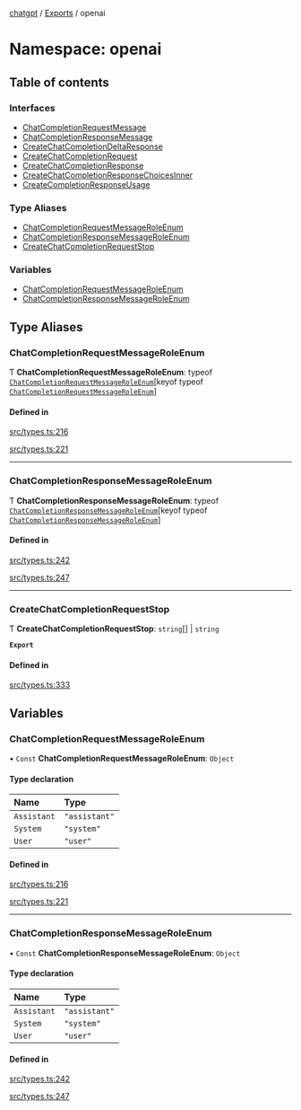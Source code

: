 [chatgpt](../readme.md) / [Exports](../modules.md) / openai

# Namespace: openai

## Table of contents

### Interfaces

- [ChatCompletionRequestMessage](../interfaces/openai.ChatCompletionRequestMessage.md)
- [ChatCompletionResponseMessage](../interfaces/openai.ChatCompletionResponseMessage.md)
- [CreateChatCompletionDeltaResponse](../interfaces/openai.CreateChatCompletionDeltaResponse.md)
- [CreateChatCompletionRequest](../interfaces/openai.CreateChatCompletionRequest.md)
- [CreateChatCompletionResponse](../interfaces/openai.CreateChatCompletionResponse.md)
- [CreateChatCompletionResponseChoicesInner](../interfaces/openai.CreateChatCompletionResponseChoicesInner.md)
- [CreateCompletionResponseUsage](../interfaces/openai.CreateCompletionResponseUsage.md)

### Type Aliases

- [ChatCompletionRequestMessageRoleEnum](openai.md#chatcompletionrequestmessageroleenum)
- [ChatCompletionResponseMessageRoleEnum](openai.md#chatcompletionresponsemessageroleenum)
- [CreateChatCompletionRequestStop](openai.md#createchatcompletionrequeststop)

### Variables

- [ChatCompletionRequestMessageRoleEnum](openai.md#chatcompletionrequestmessageroleenum-1)
- [ChatCompletionResponseMessageRoleEnum](openai.md#chatcompletionresponsemessageroleenum-1)

## Type Aliases

### ChatCompletionRequestMessageRoleEnum

Ƭ **ChatCompletionRequestMessageRoleEnum**: typeof [`ChatCompletionRequestMessageRoleEnum`](openai.md#chatcompletionrequestmessageroleenum-1)[keyof typeof [`ChatCompletionRequestMessageRoleEnum`](openai.md#chatcompletionrequestmessageroleenum-1)]

#### Defined in

[src/types.ts:216](https://github.com/transitive-bullshit/chatgpt-api/blob/c4ffe53/src/types.ts#L216)

[src/types.ts:221](https://github.com/transitive-bullshit/chatgpt-api/blob/c4ffe53/src/types.ts#L221)

___

### ChatCompletionResponseMessageRoleEnum

Ƭ **ChatCompletionResponseMessageRoleEnum**: typeof [`ChatCompletionResponseMessageRoleEnum`](openai.md#chatcompletionresponsemessageroleenum-1)[keyof typeof [`ChatCompletionResponseMessageRoleEnum`](openai.md#chatcompletionresponsemessageroleenum-1)]

#### Defined in

[src/types.ts:242](https://github.com/transitive-bullshit/chatgpt-api/blob/c4ffe53/src/types.ts#L242)

[src/types.ts:247](https://github.com/transitive-bullshit/chatgpt-api/blob/c4ffe53/src/types.ts#L247)

___

### CreateChatCompletionRequestStop

Ƭ **CreateChatCompletionRequestStop**: `string`[] \| `string`

**`Export`**

#### Defined in

[src/types.ts:333](https://github.com/transitive-bullshit/chatgpt-api/blob/c4ffe53/src/types.ts#L333)

## Variables

### ChatCompletionRequestMessageRoleEnum

• `Const` **ChatCompletionRequestMessageRoleEnum**: `Object`

#### Type declaration

| Name | Type |
| :------ | :------ |
| `Assistant` | ``"assistant"`` |
| `System` | ``"system"`` |
| `User` | ``"user"`` |

#### Defined in

[src/types.ts:216](https://github.com/transitive-bullshit/chatgpt-api/blob/c4ffe53/src/types.ts#L216)

[src/types.ts:221](https://github.com/transitive-bullshit/chatgpt-api/blob/c4ffe53/src/types.ts#L221)

___

### ChatCompletionResponseMessageRoleEnum

• `Const` **ChatCompletionResponseMessageRoleEnum**: `Object`

#### Type declaration

| Name | Type |
| :------ | :------ |
| `Assistant` | ``"assistant"`` |
| `System` | ``"system"`` |
| `User` | ``"user"`` |

#### Defined in

[src/types.ts:242](https://github.com/transitive-bullshit/chatgpt-api/blob/c4ffe53/src/types.ts#L242)

[src/types.ts:247](https://github.com/transitive-bullshit/chatgpt-api/blob/c4ffe53/src/types.ts#L247)
